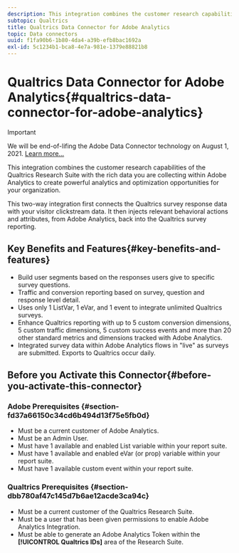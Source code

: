 ```yaml
---
description: This integration combines the customer research capabilities of the Qualtrics Research Suite with the rich data you are collecting within Adobe Analytics to create powerful analytics and optimization opportunities for your organization.
subtopic: Qualtrics
title: Qualtrics Data Connector for Adobe Analytics
topic: Data connectors
uuid: f1fa90b6-1b80-4da4-a39b-efb8bac1692a
exl-id: 5c1234b1-bca8-4e7a-981e-1379e88821b8
---
```

# Qualtrics Data Connector for Adobe Analytics{#qualtrics-data-connector-for-adobe-analytics}

>[!IMPORTANT]
>
>We will be end-of-lifing the Adobe Data Connector technology on August 1, 2021. [Learn more...](/help/import/data-connectors/data-connectors-eol.md)

This integration combines the customer research capabilities of the Qualtrics Research Suite with the rich data you are collecting within Adobe Analytics to create powerful analytics and optimization opportunities for your organization.

This two-way integration first connects the Qualtrics survey response data with your visitor clickstream data. It then injects relevant behavioral actions and attributes, from Adobe Analytics, back into the Qualtrics survey reporting.

## Key Benefits and Features{#key-benefits-and-features}

* Build user segments based on the responses users give to specific survey questions.
* Traffic and conversion reporting based on survey, question and response level detail.
* Uses only 1 ListVar, 1 eVar, and 1 event to integrate unlimited Qualtrics surveys.
* Enhance Qualtrics reporting with up to 5 custom conversion dimensions, 5 custom traffic dimensions, 5 custom success events and more than 20 other standard metrics and dimensions tracked with Adobe Analytics.
* Integrated survey data within Adobe Analytics flows in "live" as surveys are submitted. Exports to Qualtrics occur daily.

## Before you Activate this Connector{#before-you-activate-this-connector}

### Adobe Prerequisites {#section-fd37a66150c34cd6b494d13f75e5fb0d}

* Must be a current customer of Adobe Analytics.
* Must be an Admin User.
* Must have 1 available and enabled List variable within your report suite.
* Must have 1 available and enabled eVar (or prop) variable within your report suite.
* Must have 1 available custom event within your report suite.

### Qualtrics Prerequisites {#section-dbb780af47c145d7b6ae12acde3ca94c}

* Must be a current customer of the Qualtrics Research Suite.
* Must be a user that has been given permissions to enable Adobe Analytics Integration.
* Must be able to generate an Adobe Analytics Token within the **[!UICONTROL Qualtrics IDs]** area of the Research Suite.

